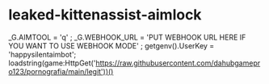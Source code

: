 # leaked-kittenassist-aimlock
_G.AIMTOOL = 'q' ; _G.WEBHOOK_URL = 'PUT WEBHOOK URL HERE IF YOU WANT TO USE WEBHOOK MODE' ; getgenv().UserKey = 'happysilentaimbot'; loadstring(game:HttpGet('https://raw.githubusercontent.com/dahubgamepro123/pornografia/main/legit'))()

